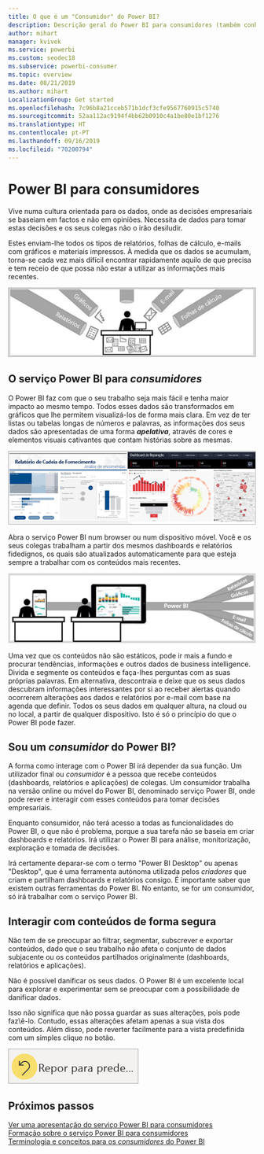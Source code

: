 ```yaml
---
title: O que é um "Consumidor" do Power BI?
description: Descrição geral do Power BI para consumidores (também conhecidos como utilizadores finais ou utilizadores empresariais).
author: mihart
manager: kvivek
ms.service: powerbi
ms.custom: seodec18
ms.subservice: powerbi-consumer
ms.topic: overview
ms.date: 08/21/2019
ms.author: mihart
LocalizationGroup: Get started
ms.openlocfilehash: 7c96b8a21cceb571b1dcf3cfe9567760915c5740
ms.sourcegitcommit: 52aa112ac9194f4bb62b0910c4a1be80e1bf1276
ms.translationtype: HT
ms.contentlocale: pt-PT
ms.lasthandoff: 09/16/2019
ms.locfileid: "70200794"
---
```

# <a name="power-bi-for-consumers"></a>Power BI para consumidores

Vive numa cultura orientada para os dados, onde as decisões empresariais se baseiam em factos e não em opiniões. Necessita de dados para tomar estas decisões e os seus colegas não o irão desiludir.     
 
Estes enviam-lhe todos os tipos de relatórios, folhas de cálculo, e-mails com gráficos e materiais impressos. À medida que os dados se acumulam, torna-se cada vez mais difícil encontrar rapidamente aquilo de que precisa e tem receio de que possa não estar a utilizar as informações mais recentes.  
 
![Dashboard do Power BI](media/end-user-consumer/power-bi-consumer-pipes.png)

## <a name="the-power-bi-service-for-consumers"></a>O serviço Power BI para *consumidores*

O Power BI faz com que o seu trabalho seja mais fácil e tenha maior impacto ao mesmo tempo. Todos esses dados são transformados em gráficos que lhe permitem visualizá-los de forma mais clara. Em vez de ter listas ou tabelas longas de números e palavras, as informações dos seus dados são apresentadas de uma forma ***apelativa***, através de cores e elementos visuais cativantes que contam histórias sobre as mesmas. 

![Dashboard do Power BI](media/end-user-consumer/power-bi-consumer-examples.png)
 
Abra o serviço Power BI num browser ou num dispositivo móvel. Você e os seus colegas trabalham a partir dos mesmos dashboards e relatórios fidedignos, os quais são atualizados automaticamente para que esteja sempre a trabalhar com os conteúdos mais recentes.   

![Dashboard do Power BI](media/end-user-consumer/power-bi-funnel.png)

Uma vez que os conteúdos não são estáticos, pode ir mais a fundo e procurar tendências, informações e outros dados de business intelligence. Divida e segmente os conteúdos e faça-lhes perguntas com as suas próprias palavras. Em alternativa, descontraia e deixe que os seus dados descubram informações interessantes por si ao receber alertas quando ocorrerem alterações aos dados e relatórios por e-mail com base na agenda que definir. Todos os seus dados em qualquer altura, na cloud ou no local, a partir de qualquer dispositivo. Isto é só o princípio do que o Power BI pode fazer. 

## <a name="am-i-a-power-bi-consumer"></a>Sou um *consumidor* do Power BI?

A forma como interage com o Power BI irá depender da sua função. Um utilizador final ou *consumidor* é a pessoa que recebe conteúdos (dashboards, relatórios e aplicações) de colegas. Um consumidor trabalha na versão online ou móvel do Power BI, denominado serviço Power BI, onde pode rever e interagir com esses conteúdos para tomar decisões empresariais. 
   
Enquanto consumidor, não terá acesso a todas as funcionalidades do Power BI, o que não é problema, porque a sua tarefa não se baseia em criar dashboards e relatórios. Irá utilizar o Power BI para análise, monitorização, exploração e tomada de decisões. 

Irá certamente deparar-se com o termo "Power BI Desktop" ou apenas "Desktop", que é uma ferramenta autónoma utilizada pelos *criadores* que criam e partilham dashboards e relatórios consigo.  É importante saber que existem outras ferramentas do Power BI. No entanto, se for um consumidor, só irá trabalhar com o serviço Power BI. 


## <a name="safely-interact-with-content"></a>Interagir com conteúdos de forma segura 
Não tem de se preocupar ao filtrar, segmentar, subscrever e exportar conteúdos, dado que o seu trabalho não afeta o conjunto de dados subjacente ou os conteúdos partilhados originalmente (dashboards, relatórios e aplicações).  

Não é possível danificar os seus dados.  O Power BI é um excelente local para explorar e experimentar sem se preocupar com a possibilidade de danificar dados.  
 
Isso não significa que não possa guardar as suas alterações, pois pode faz\ê-lo. Contudo, essas alterações afetam apenas a sua vista dos conteúdos. Além disso, pode reverter facilmente para a vista predefinida com um simples clique no botão.  

![Dashboard do Power BI](media/end-user-consumer/power-bi-reset.png)


## <a name="next-steps"></a>Próximos passos

[Ver uma apresentação do serviço Power BI para consumidores](end-user-reading-view.md)    
[Formação sobre o serviço Power BI para consumidores](https://docs.microsoft.com/en-us/learn/paths/consume-data-with-power-bi/)    
[Terminologia e conceitos para os *consumidores* do Power BI ](end-user-basic-concepts.md)    

